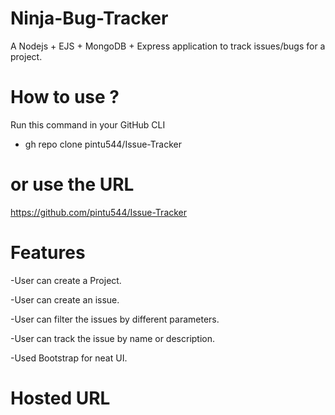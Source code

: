 # Ninja-Bug-Tracker

A Nodejs + EJS + MongoDB + Express application to track issues/bugs for a project.

# How to use ?

Run this command in your GitHub CLI

- gh repo clone pintu544/Issue-Tracker

# or use the URL

https://github.com/pintu544/Issue-Tracker

# Features

-User can create a Project.

-User can create an issue.

-User can filter the issues by different parameters.

-User can track the issue by name or description.

-Used Bootstrap for neat UI.



# Hosted URL

